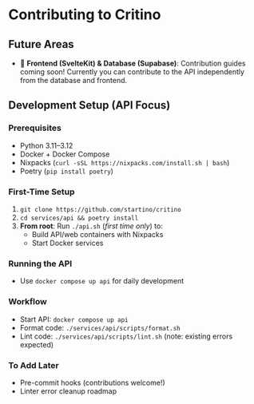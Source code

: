 # Contributing to Critino

## Future Areas

- 🚧 **Frontend (SvelteKit) & Database (Supabase)**: Contribution guides coming soon! Currently you can contribute to the API independently from the database and frontend.

## Development Setup (API Focus)

### Prerequisites

- Python 3.11–3.12
- Docker + Docker Compose
- Nixpacks (`curl -sSL https://nixpacks.com/install.sh | bash`)
- Poetry (`pip install poetry`)

### First-Time Setup

1. `git clone https://github.com/startino/critino`
2. `cd services/api && poetry install`
3. **From root**: Run `./api.sh` (_first time only_) to:
   - Build API/web containers with Nixpacks
   - Start Docker services

### Running the API

- Use `docker compose up api` for daily development

### Workflow

- Start API: `docker compose up api`
- Format code: `./services/api/scripts/format.sh`
- Lint code: `./services/api/scripts/lint.sh` (note: existing errors expected)

### To Add Later

- Pre-commit hooks (contributions welcome!)
- Linter error cleanup roadmap

